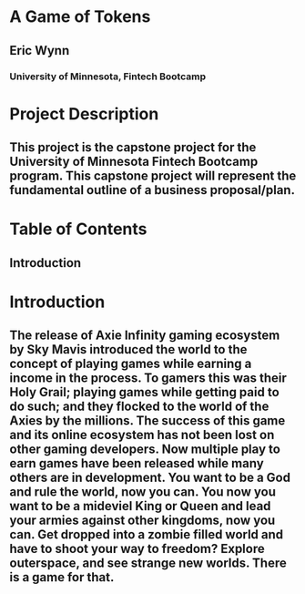 # A Game of Tokens
## Eric Wynn 
### University of Minnesota, Fintech Bootcamp

# Project Description
## This project is the capstone project for the University of Minnesota Fintech Bootcamp program. This capstone project will represent the fundamental outline of a business proposal/plan. 

# Table of Contents
## Introduction 



# Introduction 
## The release of Axie Infinity gaming ecosystem by Sky Mavis introduced the world to the concept of playing games while earning a income in the process. To gamers this was their Holy Grail; playing games while getting paid to do such; and they flocked to the world of the Axies by the millions. The success of this game and its online ecosystem has not been lost on other gaming developers. Now multiple play to earn games have been released while many others are in development. You want to be a God and rule the world, now you can. You now you want to be a mideviel King or Queen and lead your armies against other kingdoms, now you can. Get dropped into a zombie filled world and have to shoot your way to freedom? Explore outerspace, and see strange new worlds. There is a game for that.





